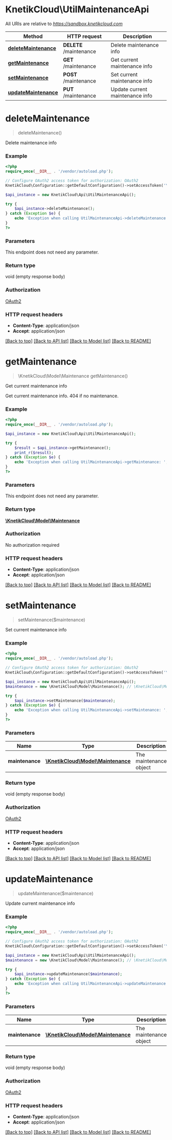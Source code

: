 # KnetikCloud\UtilMaintenanceApi

All URIs are relative to *https://sandbox.knetikcloud.com*

Method | HTTP request | Description
------------- | ------------- | -------------
[**deleteMaintenance**](UtilMaintenanceApi.md#deleteMaintenance) | **DELETE** /maintenance | Delete maintenance info
[**getMaintenance**](UtilMaintenanceApi.md#getMaintenance) | **GET** /maintenance | Get current maintenance info
[**setMaintenance**](UtilMaintenanceApi.md#setMaintenance) | **POST** /maintenance | Set current maintenance info
[**updateMaintenance**](UtilMaintenanceApi.md#updateMaintenance) | **PUT** /maintenance | Update current maintenance info


# **deleteMaintenance**
> deleteMaintenance()

Delete maintenance info

### Example
```php
<?php
require_once(__DIR__ . '/vendor/autoload.php');

// Configure OAuth2 access token for authorization: OAuth2
KnetikCloud\Configuration::getDefaultConfiguration()->setAccessToken('YOUR_ACCESS_TOKEN');

$api_instance = new KnetikCloud\Api\UtilMaintenanceApi();

try {
    $api_instance->deleteMaintenance();
} catch (Exception $e) {
    echo 'Exception when calling UtilMaintenanceApi->deleteMaintenance: ', $e->getMessage(), PHP_EOL;
}
?>
```

### Parameters
This endpoint does not need any parameter.

### Return type

void (empty response body)

### Authorization

[OAuth2](../../README.md#OAuth2)

### HTTP request headers

 - **Content-Type**: application/json
 - **Accept**: application/json

[[Back to top]](#) [[Back to API list]](../../README.md#documentation-for-api-endpoints) [[Back to Model list]](../../README.md#documentation-for-models) [[Back to README]](../../README.md)

# **getMaintenance**
> \KnetikCloud\Model\Maintenance getMaintenance()

Get current maintenance info

Get current maintenance info. 404 if no maintenance.

### Example
```php
<?php
require_once(__DIR__ . '/vendor/autoload.php');

$api_instance = new KnetikCloud\Api\UtilMaintenanceApi();

try {
    $result = $api_instance->getMaintenance();
    print_r($result);
} catch (Exception $e) {
    echo 'Exception when calling UtilMaintenanceApi->getMaintenance: ', $e->getMessage(), PHP_EOL;
}
?>
```

### Parameters
This endpoint does not need any parameter.

### Return type

[**\KnetikCloud\Model\Maintenance**](../Model/Maintenance.md)

### Authorization

No authorization required

### HTTP request headers

 - **Content-Type**: application/json
 - **Accept**: application/json

[[Back to top]](#) [[Back to API list]](../../README.md#documentation-for-api-endpoints) [[Back to Model list]](../../README.md#documentation-for-models) [[Back to README]](../../README.md)

# **setMaintenance**
> setMaintenance($maintenance)

Set current maintenance info

### Example
```php
<?php
require_once(__DIR__ . '/vendor/autoload.php');

// Configure OAuth2 access token for authorization: OAuth2
KnetikCloud\Configuration::getDefaultConfiguration()->setAccessToken('YOUR_ACCESS_TOKEN');

$api_instance = new KnetikCloud\Api\UtilMaintenanceApi();
$maintenance = new \KnetikCloud\Model\Maintenance(); // \KnetikCloud\Model\Maintenance | The maintenance object

try {
    $api_instance->setMaintenance($maintenance);
} catch (Exception $e) {
    echo 'Exception when calling UtilMaintenanceApi->setMaintenance: ', $e->getMessage(), PHP_EOL;
}
?>
```

### Parameters

Name | Type | Description  | Notes
------------- | ------------- | ------------- | -------------
 **maintenance** | [**\KnetikCloud\Model\Maintenance**](../Model/Maintenance.md)| The maintenance object | [optional]

### Return type

void (empty response body)

### Authorization

[OAuth2](../../README.md#OAuth2)

### HTTP request headers

 - **Content-Type**: application/json
 - **Accept**: application/json

[[Back to top]](#) [[Back to API list]](../../README.md#documentation-for-api-endpoints) [[Back to Model list]](../../README.md#documentation-for-models) [[Back to README]](../../README.md)

# **updateMaintenance**
> updateMaintenance($maintenance)

Update current maintenance info

### Example
```php
<?php
require_once(__DIR__ . '/vendor/autoload.php');

// Configure OAuth2 access token for authorization: OAuth2
KnetikCloud\Configuration::getDefaultConfiguration()->setAccessToken('YOUR_ACCESS_TOKEN');

$api_instance = new KnetikCloud\Api\UtilMaintenanceApi();
$maintenance = new \KnetikCloud\Model\Maintenance(); // \KnetikCloud\Model\Maintenance | The maintenance object

try {
    $api_instance->updateMaintenance($maintenance);
} catch (Exception $e) {
    echo 'Exception when calling UtilMaintenanceApi->updateMaintenance: ', $e->getMessage(), PHP_EOL;
}
?>
```

### Parameters

Name | Type | Description  | Notes
------------- | ------------- | ------------- | -------------
 **maintenance** | [**\KnetikCloud\Model\Maintenance**](../Model/Maintenance.md)| The maintenance object | [optional]

### Return type

void (empty response body)

### Authorization

[OAuth2](../../README.md#OAuth2)

### HTTP request headers

 - **Content-Type**: application/json
 - **Accept**: application/json

[[Back to top]](#) [[Back to API list]](../../README.md#documentation-for-api-endpoints) [[Back to Model list]](../../README.md#documentation-for-models) [[Back to README]](../../README.md)

